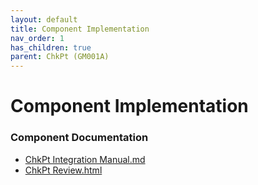 ```yaml
---
layout: default
title: Component Implementation
nav_order: 1
has_children: true
parent: ChkPt (GM001A)
---
```

# Component Implementation
### Component Documentation

- [ChkPt Integration Manual.md](doc/ChkPt%20Integration%20Manual.md)
- [ChkPt Review.html](doc/ChkPt%20Review.html)

